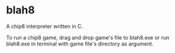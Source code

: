 # blah8
A chip8 interpreter written in C.

To run a chip8 game, drag and drop game's file to blah8.exe or run blah8.exe in terminal with game file's directory as argument.
